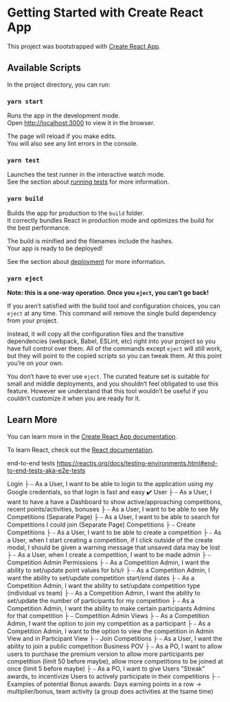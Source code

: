 # Getting Started with Create React App

This project was bootstrapped with [Create React App](https://github.com/facebook/create-react-app).

## Available Scripts

In the project directory, you can run:

### `yarn start`

Runs the app in the development mode.\
Open [http://localhost:3000](http://localhost:3000) to view it in the browser.

The page will reload if you make edits.\
You will also see any lint errors in the console.

### `yarn test`

Launches the test runner in the interactive watch mode.\
See the section about [running tests](https://facebook.github.io/create-react-app/docs/running-tests) for more information.

### `yarn build`

Builds the app for production to the `build` folder.\
It correctly bundles React in production mode and optimizes the build for the best performance.

The build is minified and the filenames include the hashes.\
Your app is ready to be deployed!

See the section about [deployment](https://facebook.github.io/create-react-app/docs/deployment) for more information.

### `yarn eject`

**Note: this is a one-way operation. Once you `eject`, you can’t go back!**

If you aren’t satisfied with the build tool and configuration choices, you can `eject` at any time. This command will remove the single build dependency from your project.

Instead, it will copy all the configuration files and the transitive dependencies (webpack, Babel, ESLint, etc) right into your project so you have full control over them. All of the commands except `eject` will still work, but they will point to the copied scripts so you can tweak them. At this point you’re on your own.

You don’t have to ever use `eject`. The curated feature set is suitable for small and middle deployments, and you shouldn’t feel obligated to use this feature. However we understand that this tool wouldn’t be useful if you couldn’t customize it when you are ready for it.

## Learn More

You can learn more in the [Create React App documentation](https://facebook.github.io/create-react-app/docs/getting-started).

To learn React, check out the [React documentation](https://reactjs.org/).

<!-- Consider going through the following resources eventually -->

end-to-end tests
https://reactjs.org/docs/testing-environments.html#end-to-end-tests-aka-e2e-tests

<!--  -->

<!-- ✔️ ✖️ USE CASES ✖️ ✔️ -->

Login
    ├ ⎯ As a User, I want to be able to login to the application using my Google credentials, so that login is fast and easy ✔️
User
    ├ ⎯ As a User, I want to have a have a Dashboard to show active/approaching competitions, recent points/activities, bonuses
    ├ ⎯ As a User, I want to be able to see My Competitions (Separate Page)
    ├ ⎯ As a User, I want to be able to search for Competitions I could join (Separate Page)
Competitions
    ├ ⎯ Create Competitions
        ├ ⎯ As a User, I want to be able to create a competition
        ├ ⎯ As a User, when I start creating a competition, if I click outside of the create modal, I should be given a warning message that unsaved data may be lost
        ├ ⎯ As a User, when I create a competition, I want to be made admin
    ├ ⎯ Competition Admin Permissions
        ├ ⎯ As a Competition Admin, I want the ability to set/update point values for b/s/r
        ├ ⎯ As a Competition Admin, I want the ability to set/update competition start/end dates
        ├ ⎯ As a Competition Admin, I want the ability to set/update competition type (individual vs team)
        ├ ⎯ As a Competition Admin, I want the ability to set/update the number of participants for my competition
        ├ ⎯ As a Competition Admin, I want the ability to make certain participants Admins for that competition
    ├ ⎯ Competition Admin Views
        ├ ⎯ As a Competition Admin, I want the option to join my competition as a participant
        ├ ⎯ As a Competition Admin, I want to the option to view the competition in Admin View and in Participant View
    ├ ⎯ Join Competitions
        ├ ⎯ As a User, I want the ability to join a public competition
Business POV
    ├ ⎯ As a PO, I want to allow users to purchase the premium version to allow more participants per competition (limit 50 before maybe), allow more competitions to be joined at once (limit 5 before maybe)
    ├ ⎯ As a PO, I want to give Users "Streak" awards, to incentivize Users to actively participate in their competitions
        ├ ⎯ Examples of potential Bonus awards: Days earning points in a row -> multiplier/bonus, team activity (a group does activities at the tsame time)

<!--  -->

